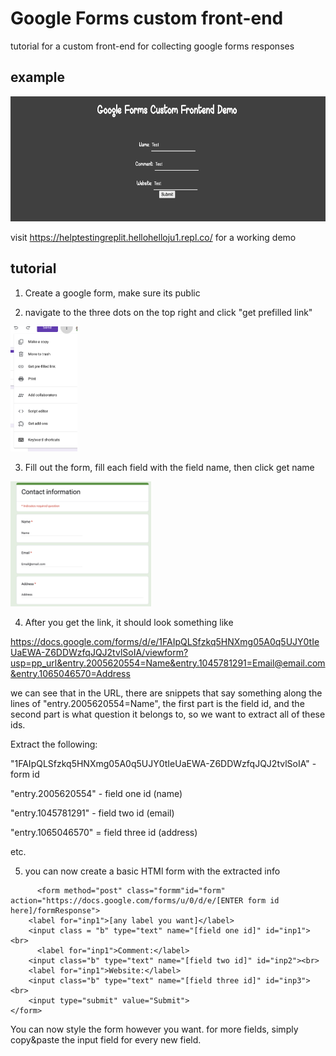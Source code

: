 # Google Forms custom front-end

tutorial for a custom front-end for collecting google forms responses

## example

<img src="/Screen Shot 2023-09-20 at 11.24.22 AM.png" alt="image" style="height: 200px;"/>

visit https://helptestingreplit.hellohelloju1.repl.co/ for a working demo

## tutorial
1. Create a google form, make sure its public

2. navigate to the three dots on the top right and click "get prefilled link"

<img src="/2.png" alt="image" style="height: 200px;"/>

3. Fill out the form, fill each field with the field name, then click get name

<img src="/3.png" alt="image" style="height: 200px;"/>

4. After you get the link, it should look something like

https://docs.google.com/forms/d/e/1FAIpQLSfzkq5HNXmg05A0q5UJY0tIeUaEWA-Z6DDWzfqJQJ2tvlSoIA/viewform?usp=pp_url&entry.2005620554=Name&entry.1045781291=Email@email.com&entry.1065046570=Address

we can see that in the URL, there are snippets that say something along the lines of "entry.2005620554=Name", the first part is the field id, and the second part is what question it belongs to, so we want to extract all of these ids.

Extract the following:

"1FAIpQLSfzkq5HNXmg05A0q5UJY0tIeUaEWA-Z6DDWzfqJQJ2tvlSoIA" - form id

"entry.2005620554" - field one id (name)

"entry.1045781291" - field two id (email)

"entry.1065046570" = field three id (address)

etc. 

5. you can now create a basic HTMl form with the extracted info

```text
      <form method="post" class="formm"id="form" action="https://docs.google.com/forms/u/0/d/e/[ENTER form id here]/formResponse">
    <label for="inp1">[any label you want]</label>
    <input class = "b" type="text" name="[field one id]" id="inp1"><br>
      <label for="inp1">Comment:</label>
    <input class="b" type="text" name="[field two id]" id="inp2"><br>
    <label for="inp1">Website:</label>
    <input class="b" type="text" name="[field three id]" id="inp3"><br>
    <input type="submit" value="Submit">
</form>
```
You can now style the form however you want.
for more fields, simply copy&paste the input field for every new field.
